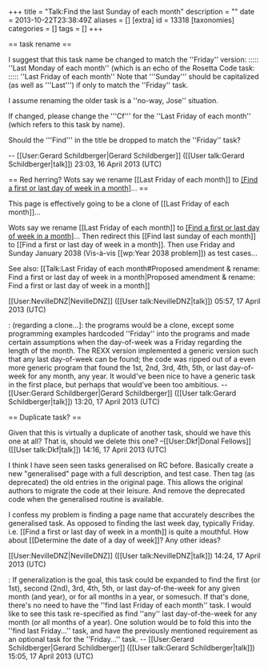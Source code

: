 +++
title = "Talk:Find the last Sunday of each month"
description = ""
date = 2013-10-22T23:38:49Z
aliases = []
[extra]
id = 13318
[taxonomies]
categories = []
tags = []
+++

== task rename ==

I suggest that this task name be changed to match the ''Friday'' version:
::::: ''Last Monday of each month''
(which is an echo of the Rosetta Code task: 
::::: ''Last Friday of each month''
Note that '''Sunday''' should be capitalized   (as well as '''Last''')   if only to match the ''Friday'' task. 

I assume renaming the older task is a ''no-way, Jose'' situation. 

If changed, please change the '''Cf''' for the ''Last Friday of each month''   (which refers to this task by name).

Should the '''Find''' in the title be dropped to match the ''Friday'' task?

-- [[User:Gerard Schildberger|Gerard Schildberger]] ([[User talk:Gerard Schildberger|talk]]) 23:03, 16 April 2013 (UTC)

== Red herring? Wots say we rename [[Last Friday of each month]] to [[Find a first or last day of week in a month]](?)... ==

This page is effectively going to be a clone of [[Last Friday of each month]]...

Wots say we rename [[Last Friday of each month]] to [[Find a first or last day of week in a month]](?)...
Then redirect this [[Find last sunday of each month]] to [[Find a first or last day of week in a month]].
Then use Friday and Sunday January 2038 (Vis-à-vis [[wp:Year 2038 problem]]) as test cases...

See also: [[Talk:Last Friday of each month#Proposed amendment & rename: Find a first or last day of week in a month|Proposed amendment & rename: Find a first or last day of week in a month]]

[[User:NevilleDNZ|NevilleDNZ]] ([[User talk:NevilleDNZ|talk]]) 05:57, 17 April 2013 (UTC)

: (regarding a clone...]:   the programs would be a clone, except some programming examples hardcoded ''Friday'' into the programs and made certain assumptions when the day-of-week was a Friday regarding the length of the month.   The REXX version implemented a generic version such that any last day-of-week can be found;   the code was ripped out of a even more generic program that found the 1st, 2nd, 3rd, 4th, 5th, or last day-of-week for any month, any year.   It would've been nice to have a generic task in the first place, but perhaps that would've been too ambitious. -- [[User:Gerard Schildberger|Gerard Schildberger]] ([[User talk:Gerard Schildberger|talk]]) 13:20, 17 April 2013 (UTC)

== Duplicate task? ==

Given that this is virtually a duplicate of another task, should we have this one at all? That is, should we delete this one? –[[User:Dkf|Donal Fellows]] ([[User talk:Dkf|talk]]) 14:16, 17 April 2013 (UTC)

I think I have seen seen tasks generalised on RC before.  Basically create a new "generalised" page with a full description, and test case.  Then tag (as deprecated) the old entries in the original page.  This allows the original authors to migrate the code at their leisure.  And remove the deprecated code when the generalised routine is available.  

I confess my problem is finding a page name that accurately describes the generalised task.  As opposed to finding the last week day, typically Friday.  i.e. [[Find a first or last day of week in a month]] is quite a mouthful.  How about [[Determine the date of a day of week]]? Any other ideas?

[[User:NevilleDNZ|NevilleDNZ]] ([[User talk:NevilleDNZ|talk]]) 14:24, 17 April 2013 (UTC)

: If generalization is the goal, this task could be expanded to find the first (or 1st), second (2nd), 3rd, 4th, 5th, or last day-of-the-week for any given month (and year),   or for all months in a year, or somesuch.   If that's done, there's no need to have the ''find last Friday of each month'' task. I would like to see this task re-specified as find ''any'' last day-of-the-week for any month (or all months of a year).   One solution would be to fold this into the ''find last Friday...'' task, and have the previously mentioned requirement as an optional task for the ''Friday...'' task. -- [[User:Gerard Schildberger|Gerard Schildberger]] ([[User talk:Gerard Schildberger|talk]]) 15:05, 17 April 2013 (UTC)
